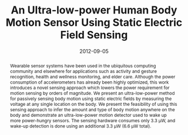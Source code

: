 ---
abstract: "Wearable sensor systems have been used in the ubiquitous computing community\
  \ and elsewhere for applications such as activity and gesture recognition, health\
  \ and wellness monitoring, and elder care. Although the power consumption of accelerometers\
  \ has already been highly optimized, this work introduces a novel sensing approach\
  \ which lowers the power requirement for motion sensing by orders of magnitude.\
  \ We present an ultra-low-power method for passively sensing body motion using static\
  \ electric fields by measuring the voltage at any single location on the body. We\
  \ present the feasibility of using this sensing approach to infer the amount and\
  \ type of body motion anywhere on the body and demonstrate an ultra-low-power motion\
  \ detector used to wake up more power-hungry sensors. The sensing hardware consumes\
  \ only 3.3 \u03BCW, and wake-up detection is done using an additional 3.3 \u03BC\
  W (6.6 \u03BCW total)."
authors:
- cohn
- gupta
- lee
- Dan Morris
- Joshua R. Smith
- Matthew S. Reynolds
- Desney S. Tan
- patel
award: 'Best Paper Award'
bibtex: |-
  @inproceedings{Cohn:2012:UHB:2370216.2370233,
   author = {Cohn, Gabe and Gupta, Sidhant and Lee, Tien-Jui and Morris, Dan and Smith, Joshua R. and Reynolds, Matthew S. and Tan, Desney S. and Patel, Shwetak N.},
   title = {An Ultra-low-power Human Body Motion Sensor Using Static Electric Field Sensing},
   booktitle = {Proceedings of the 2012 ACM Conference on Ubiquitous Computing},
   series = {UbiComp '12},
   year = {2012},
   isbn = {978-1-4503-1224-0},
   location = {Pittsburgh, Pennsylvania},
   pages = {99--102},
   numpages = {4},
   url = {http://doi.acm.org/10.1145/2370216.2370233},
   doi = {10.1145/2370216.2370233},
   acmid = {2370233},
   publisher = {ACM},
   address = {New York, NY, USA},
   keywords = {activity sensing, electric field sensing, low-power sensing},
  }
caption: ''
citation: |-
  Gabe Cohn, Sidhant Gupta, Tien-Jui Lee, Dan Morris, Joshua R. Smith, Matthew S. Reynolds, Desney S. Tan, and Shwetak N. Patel. 2012. An ultra-low-power human body motion sensor using static electric field sensing.  In Proceedings of the 2012 ACM Conference on Ubiquitous Computing (UbiComp '12). ACM, New York, NY, USA,  99-102. DOI=http://dx.doi.org/10.1145/2370216.2370233
conference: ACM International Joint Conference on Pervasive and Ubiquitous Computing
  (UbiComp), 2012
date: '2012-09-05'
image: ''
pdf: /pdfs/an-ultra-low-power.pdf
thumbnail: ''
title: An Ultra-low-power Human Body Motion Sensor Using Static Electric Field Sensing
video: ''
video_embed: ''
---